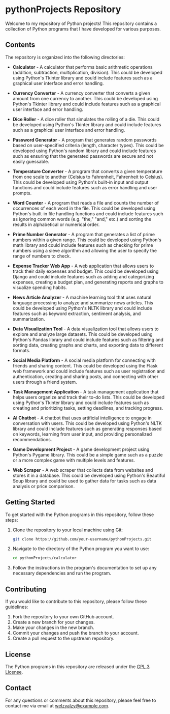 # pythonProjects Repository

Welcome to my repository of Python projects! This repository contains a collection of Python programs that I have developed for various purposes.

## Contents

The repository is organized into the following directories:

- **Calculator** - A calculator that performs basic arithmetic operations (addition, subtraction, multiplication, division). This could be developed using Python's Tkinter library and could include features such as a graphical user interface and error handling.

- **Currency Converter** - A currency converter that converts a given amount from one currency to another. This could be developed using Python's Tkinter library and could include features such as a graphical user interface and error handling.

- **Dice Roller** - A dice roller that simulates the rolling of a die. This could be developed using Python's Tkinter library and could include features such as a graphical user interface and error handling.

- **Password Generator** - A program that generates random passwords based on user-specified criteria (length, character types). This could be developed using Python's random library and could include features such as ensuring that the generated passwords are secure and not easily guessable.

- **Temperature Converter** - A program that converts a given temperature from one scale to another (Celsius to Fahrenheit, Fahrenheit to Celsius). This could be developed using Python's built-in input and output functions and could include features such as error handling and user prompts.

- **Word Counter** - A program that reads a file and counts the number of occurrences of each word in the file. This could be developed using Python's built-in file handling functions and could include features such as ignoring common words (e.g. "the," "and," etc.) and sorting the results in alphabetical or numerical order.

- **Prime Number Generator** - A program that generates a list of prime numbers within a given range. This could be developed using Python's math library and could include features such as checking for prime numbers using a sieve algorithm and allowing the user to specify the range of numbers to check.

- **Expense Tracker Web App** - A web application that allows users to track their daily expenses and budget. This could be developed using Django and could include features such as adding and categorizing expenses, creating a budget plan, and generating reports and graphs to visualize spending habits.

- **News Article Analyzer** - A machine learning tool that uses natural language processing to analyze and summarize news articles. This could be developed using Python's NLTK library and could include features such as keyword extraction, sentiment analysis, and summarization.

- **Data Visualization Tool** - A data visualization tool that allows users to explore and analyze large datasets. This could be developed using Python's Pandas library and could include features such as filtering and sorting data, creating graphs and charts, and exporting data to different formats.

- **Social Media Platform** - A social media platform for connecting with friends and sharing content. This could be developed using the Flask web framework and could include features such as user registration and authentication, creating and sharing posts, and connecting with other users through a friend system.

- **Task Management Application** - A task management application that helps users organize and track their to-do lists. This could be developed using Python's Tkinter library and could include features such as creating and prioritizing tasks, setting deadlines, and tracking progress.

- **AI Chatbot** - A chatbot that uses artificial intelligence to engage in conversation with users. This could be developed using Python's NLTK library and could include features such as generating responses based on keywords, learning from user input, and providing personalized recommendations.

- **Game Development Project** - A game development project using Python's Pygame library. This could be a simple game such as a puzzle or a more complex game with multiple levels and features.

- **Web Scraper** - A web scraper that collects data from websites and stores it in a database. This could be developed using Python's Beautiful Soup library and could be used to gather data for tasks such as data analysis or price comparison.

## Getting Started

To get started with the Python programs in this repository, follow these steps:

1. Clone the repository to your local machine using Git:

   ```sh
   git clone https://github.com/your-username/pythonProjects.git
   ```

2. Navigate to the directory of the Python program you want to use:

   ```sh
   cd pythonProjects/calculator
   ```

3. Follow the instructions in the program's documentation to set up any necessary dependencies and run the program.

## Contributing

If you would like to contribute to this repository, please follow these guidelines:

1. Fork the repository to your own GitHub account.
2. Create a new branch for your changes.
3. Make your changes in the new branch.
4. Commit your changes and push the branch to your account.
5. Create a pull request to the upstream repository.

## License

The Python programs in this repository are released under the [GPL 3 License](LICENSE).

## Contact

For any questions or comments about this repository, please feel free to contact me via email at [welzyalzy@example.com](mailto:welzyalzy@example.com).
